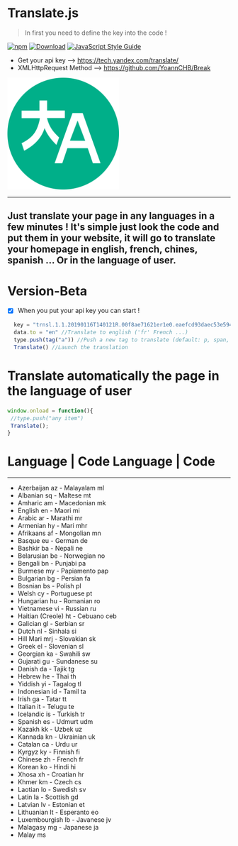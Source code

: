 # Translate.js

 > In first you need to define the key into the code !
 
 [![npm](https://img.shields.io/npm/v/anticore.svg?style=plastic)]()
[![Download](https://img.shields.io/chocolatey/dt/scriptcs.svg?style=plastic)](https://github.com/YoannCHB/Break/blob/gh-pages/break.js)
[![JavaScript Style Guide](https://img.shields.io/badge/code_style-standard-brightgreen.svg)](https://fr.wikipedia.org/wiki/JavaScript)

-  Get your api key --> https://tech.yandex.com/translate/
-  XMLHttpRequest Method --> https://github.com/YoannCHB/Break

 <img alt="Translate Image" title="Translate" src="icon.png" width="50%"/>
 
 ----------------------------------
Just translate your page in any languages in a few minutes ! It's simple just look the code and put them in your website, it will go to translate your homepage in english, french, chines, spanish ... Or in the language of user.
----------------------------------

# Version-Beta
- [x] When you put your api key you can start !

```js
  key = "trnsl.1.1.20190116T140121R.00f8ae71621er1e0.eaefcd93daec53e594f1c0ce8527a69005b1b74e" //Your api key - Here it is an example
  data.to = "en" //Translate to english ('fr' French ...)
  type.push(tag("a")) //Push a new tag to translate (default: p, span, pre, i)
  Translate() //Launch the translation
```
# Translate automatically the page in the language of user

```js
window.onload = function(){
 //type.push("any item")
 Translate();
}
```

# Language	| Code	Language	| Code
--------------------------------
- Azerbaijan	az	- Malayalam	ml
- Albanian	sq	- Maltese	mt
- Amharic	am	- Macedonian	mk
- English	en	- Maori	mi
- Arabic	ar	- Marathi	mr
- Armenian	hy	- Mari	mhr
- Afrikaans	af	- Mongolian	mn
- Basque	eu	- German	de
- Bashkir	ba	- Nepali	ne
- Belarusian	be	- Norwegian	no
- Bengali	bn	- Punjabi	pa
- Burmese	my	- Papiamento	pap
- Bulgarian	bg	- Persian	fa
- Bosnian	bs	- Polish	pl
- Welsh	cy	- Portuguese	pt
- Hungarian	hu	- Romanian	ro
- Vietnamese	vi	- Russian	ru
- Haitian (Creole)	ht	- Cebuano	ceb
- Galician	gl	- Serbian	sr
- Dutch	nl	- Sinhala	si
- Hill Mari	mrj	- Slovakian	sk
- Greek	el	- Slovenian	sl
- Georgian	ka	- Swahili	sw
- Gujarati	gu -	Sundanese	su
- Danish	da	- Tajik	tg
- Hebrew	he	- Thai	th
- Yiddish	yi	- Tagalog	tl
- Indonesian	id	- Tamil	ta
- Irish	ga	- Tatar	tt
- Italian	it	- Telugu	te
- Icelandic	is	- Turkish	tr
- Spanish	es	- Udmurt	udm
- Kazakh	kk	- Uzbek	uz
- Kannada	kn	- Ukrainian	uk
- Catalan	ca	- Urdu	ur
- Kyrgyz	ky	- Finnish	fi
- Chinese	zh	- French	fr
- Korean	ko	- Hindi	hi
- Xhosa	xh	- Croatian	hr
- Khmer	km	- Czech	cs
- Laotian	lo	- Swedish	sv
- Latin	la	- Scottish	gd
- Latvian	lv	- Estonian	et
- Lithuanian	lt	- Esperanto	eo
- Luxembourgish	lb	- Javanese	jv
- Malagasy	mg	- Japanese	ja
- Malay	ms		
